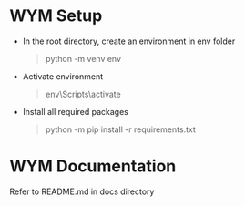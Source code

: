 # WYM Setup
-   In the root directory, create an environment in env folder
    > python -m venv env
-   Activate environment
    > env\Scripts\activate
- Install all required packages
    > python -m pip install -r requirements.txt
# WYM Documentation
Refer to README.md in docs directory
